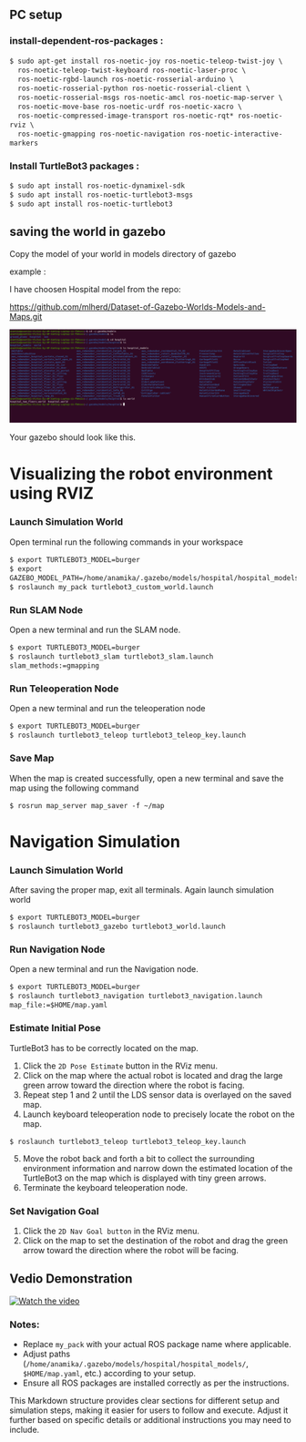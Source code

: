 ## PC setup

### install-dependent-ros-packages :


```
$ sudo apt-get install ros-noetic-joy ros-noetic-teleop-twist-joy \
  ros-noetic-teleop-twist-keyboard ros-noetic-laser-proc \
  ros-noetic-rgbd-launch ros-noetic-rosserial-arduino \
  ros-noetic-rosserial-python ros-noetic-rosserial-client \
  ros-noetic-rosserial-msgs ros-noetic-amcl ros-noetic-map-server \
  ros-noetic-move-base ros-noetic-urdf ros-noetic-xacro \
  ros-noetic-compressed-image-transport ros-noetic-rqt* ros-noetic-rviz \
  ros-noetic-gmapping ros-noetic-navigation ros-noetic-interactive-markers
  ```

### Install TurtleBot3 packages :
```
$ sudo apt install ros-noetic-dynamixel-sdk
$ sudo apt install ros-noetic-turtlebot3-msgs
$ sudo apt install ros-noetic-turtlebot3
```

## saving the world in gazebo
Copy the model of your world in models directory of gazebo

example :

I have choosen Hospital model from the repo:

https://github.com/mlherd/Dataset-of-Gazebo-Worlds-Models-and-Maps.git

![example gazebo files](gazebo.png)

Your gazebo should look like this.


# Visualizing the robot environment using RVIZ


### Launch Simulation World
 Open terminal run the following commands in your workspace 

```
$ export TURTLEBOT3_MODEL=burger
$ export GAZEBO_MODEL_PATH=/home/anamika/.gazebo/models/hospital/hospital_models/
$ roslaunch my_pack turtlebot3_custom_world.launch 
```
### Run SLAM Node
Open a new terminal and run the SLAM node.

```
$ export TURTLEBOT3_MODEL=burger
$ roslaunch turtlebot3_slam turtlebot3_slam.launch slam_methods:=gmapping
```

### Run Teleoperation Node
Open a new terminal and run the teleoperation node

```
$ export TURTLEBOT3_MODEL=burger
$ roslaunch turtlebot3_teleop turtlebot3_teleop_key.launch
```
### Save Map
When the map is created successfully, open a new terminal and save the map using the following command

```
$ rosrun map_server map_saver -f ~/map
```
# Navigation Simulation
### Launch Simulation World

After saving the proper map, exit all terminals. 
Again launch simulation world 
```
$ export TURTLEBOT3_MODEL=burger
$ roslaunch turtlebot3_gazebo turtlebot3_world.launch
```
### Run Navigation Node
Open a new terminal and run the Navigation node.
```
$ export TURTLEBOT3_MODEL=burger
$ roslaunch turtlebot3_navigation turtlebot3_navigation.launch map_file:=$HOME/map.yaml
```
### Estimate Initial Pose
TurtleBot3 has to be correctly located on the map.
1. Click the `2D Pose Estimate` button in the RViz menu.
2. Click on the map where the actual robot is located and drag the large green arrow toward the direction where the robot is facing.
3. Repeat step 1 and 2 until the LDS sensor data is overlayed on the saved map.
4. Launch keyboard teleoperation node to precisely locate the robot on the map.
```
$ roslaunch turtlebot3_teleop turtlebot3_teleop_key.launch
```
5. Move the robot back and forth a bit to collect the surrounding environment information and narrow down the estimated location of the TurtleBot3 on the map which is displayed with tiny green arrows.
6. Terminate the keyboard teleoperation node.

### Set Navigation Goal
1. Click the `2D Nav Goal button` in the RViz menu.
2. Click on the map to set the destination of the robot and drag the green arrow toward the direction where the robot will be facing.

## Vedio Demonstration
[![Watch the video](https://img.youtube.com/vi/a6adL3_-4CY/0.jpg)](https://youtu.be/a6adL3_-4CY)


### Notes:
- Replace `my_pack` with your actual ROS package name where applicable.
- Adjust paths (`/home/anamika/.gazebo/models/hospital/hospital_models/`, `$HOME/map.yaml`, etc.) according to your setup.
- Ensure all ROS packages are installed correctly as per the instructions.

This Markdown structure provides clear sections for different setup and simulation steps, making it easier for users to follow and execute. Adjust it further based on specific details or additional instructions you may need to include.
